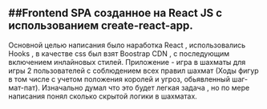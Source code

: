 ##Frontend SPA созданное на React JS c использованием create-react-app.
-------
Основной целью написания было  наработка  React , использовались Hooks ,  в качестве css был взят Boostrap CDN , с последующим включением инлайновых стилей.
Приложение - игра в шахматы для игры 2 пользователей с соблюдением всех правил шахмат (Ходы фигур в том числе с учетом положения королей и угроз, обьявленный шаг-мат-пат).
Изначально думал что это будет легкая задача , но по мере написания понял сколько скрытой логики в шахматах. 
